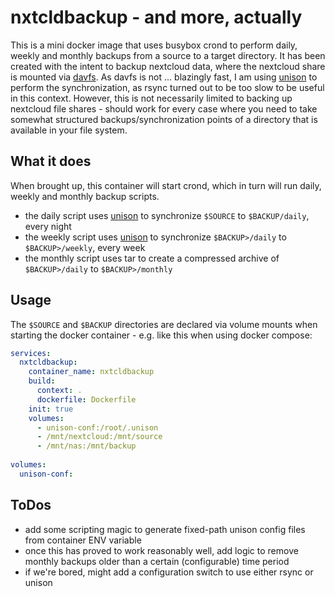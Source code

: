 # nxtcldbackup - and more, actually

This is a mini docker image that uses busybox crond to perform daily, weekly and monthly backups from a source to a target directory. It has been created with the intent to backup nextcloud data, where the nextcloud share is mounted via [davfs](https://en.wikipedia.org/wiki/Davfs2). As davfs is not ... blazingly fast, I am using [unison](https://www.cis.upenn.edu/~bcpierce/unison/) to perform the synchronization, as rsync turned out to be too slow to be useful in this context.
However, this is not necessarily limited to backing up nextcloud file shares - should work for every case where you need to take somewhat structured backups/synchronization points of a directory that is available in your file system.

## What it does

When brought up, this container will start crond, which in turn will run daily, weekly and monthly backup scripts.

- the daily script uses [unison](https://www.cis.upenn.edu/~bcpierce/unison/) to synchronize `$SOURCE` to `$BACKUP/daily`, every night
- the weekly script uses [unison](https://www.cis.upenn.edu/~bcpierce/unison/) to synchronize `$BACKUP>/daily` to `$BACKUP>/weekly`, every week
- the monthly script uses tar to create a compressed archive of `$BACKUP>/daily` to `$BACKUP>/monthly`

## Usage

The `$SOURCE` and `$BACKUP` directories are declared via volume mounts when starting the docker container - e.g. like this when using docker compose:

```yaml
services:
  nxtcldbackup:
    container_name: nxtcldbackup
    build:
      context: .
      dockerfile: Dockerfile
    init: true
    volumes:
      - unison-conf:/root/.unison
      - /mnt/nextcloud:/mnt/source
      - /mnt/nas:/mnt/backup
      
volumes:
  unison-conf:
```

## ToDos

- add some scripting magic to generate fixed-path unison config files from container ENV variable
- once this has proved to work reasonably well, add logic to remove monthly backups older than a certain (configurable) time period
- if we're bored, might add a configuration switch to use either rsync or unison
